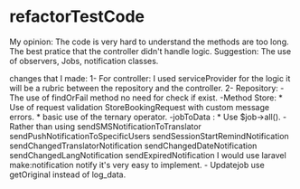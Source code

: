 # refactorTestCode
My opinion: The code is very hard to understand the methods are too long. 
            The best pratice that the controller didn't handle logic.
Suggestion: The use of observers, Jobs, notification classes.

changes that I made: 
  1- For controller: I used serviceProvider for the logic it will be a rubric between the repository and the controller.
  2- Repository:
        -The use of findOrFail method no need for check if exist.
        -Method Store:
          * Use of request validation StoreBookingRequest with custom message errors.
          * basic use of the ternary operator.
        -jobToData :
          * Use $job->all().
        - Rather than using sendSMSNotificationToTranslator
                            sendPushNotificationToSpecificUsers
                            sendSessionStartRemindNotification
                            sendChangedTranslatorNotification
                            sendChangedDateNotification
                            sendChangedLangNotification
                            sendExpiredNotification
          I would use laravel make:notification notify it's very easy to implement.
        - Updatejob use getOriginal instead of log_data.
